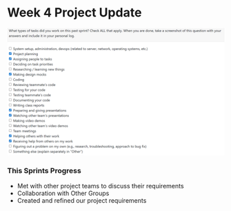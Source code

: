 # Week 4 Project Update

![image](/docs/logs/RyanEveson/Images/Log2Screenshot.png)

### This Sprints Progress
- Met with other project teams to discuss their requirements
- Collaboration with Other Groups
- Created and refined our project requirements
